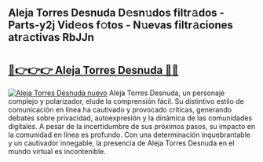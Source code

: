 ## Aleja Torres Desnuda D𝚎sn𝚞dos filtr𝚊dos - Parts-y2j Vid𝚎os f𝚘tos - N𝚞evas filtr𝚊ciones atr𝚊ctivas RbJJn

# <h2><a href="http://mbdrxzr.tromn.icu/?c=Aleja+Torres+Desnuda">🔗👉👉👉 Aleja Torres Desnuda 🔗🔗</a></h2>

[![Aleja Torres Desnuda nuevo](https://i.imgur.com/pEAQMta.gif)](http://mbdrxzr.tromn.icu/?c=Aleja+Torres+Desnuda)
Aleja Torres Desnuda, un personaje complejo y polarizador, elude la comprensión fácil. Su distintivo estilo de comunicación en línea ha cautivado y provocado críticas, generando debates sobre privacidad, autoexpresión y la dinámica de las comunidades digitales. A pesar de la incertidumbre de sus próximos pasos, su impacto en la comunidad en línea es profundo. Con una determinación inquebrantable y un cautivador innegable, la presencia de Aleja Torres Desnuda en el mundo virtual es incontenible.
